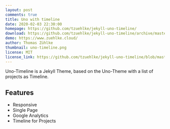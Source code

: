 ```yaml
---
layout: post
comments: true
title: Uno with timeline
date: 2020-02-03 22:30:00
homepage: https://github.com/tzuehlke/jekyll-uno-timeline/
download: https://github.com/tzuehlke/jekyll-uno-timeline/archive/master.zip
demo: https://www.zuehlke.cloud/
author: Thomas Zühlke
thumbnail: uno-timeline.png
license: MIT
license_link: https://github.com/tzuehlke/jekyll-uno-timeline/blob/master/LICENSE
---
```


Uno-Timeline is a Jekyll Theme, based on the Uno-Theme with a list of projects as Timeline.

## Features

* Responsive
* Single Page
* Google Analytics
* Timeline for Projects

